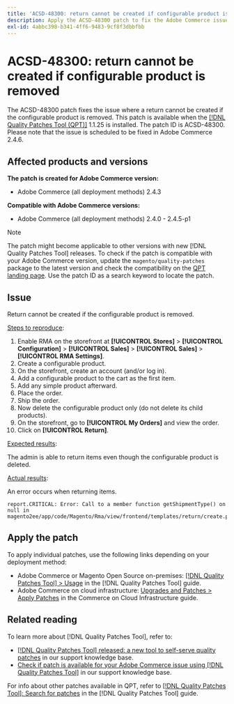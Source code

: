 ```yaml
---
title: 'ACSD-48300: return cannot be created if configurable product is removed'
description: Apply the ACSD-48300 patch to fix the Adobe Commerce issue where return cannot be created if the configurable product is removed.
exl-id: 4abbc398-b341-4ff6-9483-9cf8f3dbbfbb
---
```

# ACSD-48300: return cannot be created if configurable product is removed

The ACSD-48300 patch fixes the issue where a return cannot be created if the configurable product is removed. This patch is available when the [[!DNL Quality Patches Tool (QPT)]](/help/announcements/adobe-commerce-announcements/magento-quality-patches-released-new-tool-to-self-serve-quality-patches.md) 1.1.25 is installed. The patch ID is ACSD-48300. Please note that the issue is scheduled to be fixed in Adobe Commerce 2.4.6.

## Affected products and versions

**The patch is created for Adobe Commerce version:**

* Adobe Commerce (all deployment methods) 2.4.3

**Compatible with Adobe Commerce versions:**

* Adobe Commerce (all deployment methods) 2.4.0 - 2.4.5-p1

>[!NOTE]
>
>The patch might become applicable to other versions with new [!DNL Quality Patches Tool] releases. To check if the patch is compatible with your Adobe Commerce version, update the `magento/quality-patches` package to the latest version and check the compatibility on the [QPT landing page](https://experienceleague.adobe.com/tools/commerce-quality-patches/index.html). Use the patch ID as a search keyword to locate the patch.

## Issue

Return cannot be created if the configurable product is removed.

<u>Steps to reproduce</u>:

1. Enable RMA on the storefront at **[!UICONTROL Stores]** > **[!UICONTROL Configuration]** > **[!UICONTROL Sales]** > **[!UICONTROL Sales]** > **[!UICONTROL RMA Settings]**.
1. Create a configurable product.
1. On the storefront, create an account (and/or log in).
1. Add a configurable product to the cart as the first item.
1. Add any simple product afterward.
1. Place the order.
1. Ship the order.
1. Now delete the configurable product only (do not delete its child products).
1. On the storefront, go to **[!UICONTROL My Orders]** and view the order.
1. Click on **[!UICONTROL Return]**.

<u>Expected results</u>:

The admin is able to return items even though the configurable product is deleted.

<u>Actual results</u>:

An error occurs when returning items.

```
report.CRITICAL: Error: Call to a member function getShipmentType() on null in magento2ee/app/code/Magento/Rma/view/frontend/templates/return/create.phtml:52
```

## Apply the patch

To apply individual patches, use the following links depending on your deployment method:

* Adobe Commerce or Magento Open Source on-premises: [[!DNL Quality Patches Tool] > Usage](https://experienceleague.adobe.com/docs/commerce-operations/tools/quality-patches-tool/usage.html) in the [!DNL Quality Patches Tool] guide.
* Adobe Commerce on cloud infrastructure: [Upgrades and Patches > Apply Patches](https://experienceleague.adobe.com/docs/commerce-cloud-service/user-guide/develop/upgrade/apply-patches.html) in the Commerce on Cloud Infrastructure guide.

## Related reading

To learn more about [!DNL Quality Patches Tool], refer to:

* [[!DNL Quality Patches Tool] released: a new tool to self-serve quality patches](/help/announcements/adobe-commerce-announcements/magento-quality-patches-released-new-tool-to-self-serve-quality-patches.md) in our support knowledge base.
* [Check if patch is available for your Adobe Commerce issue using [!DNL Quality Patches Tool]](/help/support-tools/patches-available-in-qpt-tool/check-patch-for-magento-issue-with-magento-quality-patches.md) in our support knowledge base.

For info about other patches available in QPT, refer to [[!DNL Quality Patches Tool]: Search for patches](https://experienceleague.adobe.com/tools/commerce-quality-patches/index.html) in the [!DNL Quality Patches Tool] guide.
